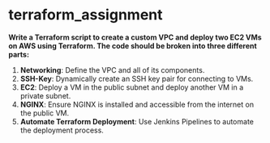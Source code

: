 # terraform_assignment
**Write a Terraform script to create a custom VPC and deploy two EC2 VMs on AWS using Terraform. The code should be broken into three different parts:**

1. **Networking**: Define the VPC and all of its components.
2. **SSH-Key**: Dynamically create an SSH key pair for connecting to VMs.
3. **EC2**: Deploy a VM in the public subnet and deploy another VM in a private subnet.
4. **NGINX**: Ensure NGINX is installed and accessible from the internet on the public VM.
5. **Automate Terraform Deployment**: Use Jenkins Pipelines to automate the deployment process.
